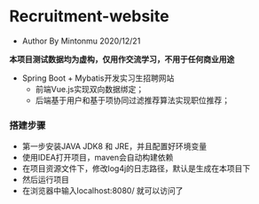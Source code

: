 # Recruitment-website
- Author By Mintonmu 2020/12/21

**本项目测试数据均为虚构，仅用作交流学习，不用于任何商业用途**
* Spring Boot + Mybatis开发实习生招聘网站    
    * 前端Vue.js实现双向数据绑定；  
    * 后端基于用户和基于项协同过滤推荐算法实现职位推荐；
### 搭建步骤
* 第一步安装JAVA JDK8 和 JRE，并且配置好环境变量
* 使用IDEA打开项目，maven会自动构建依赖
* 在项目资源文件下，修改log4j的日志路径，默认是生成在本项目下
* 然后运行项目
* 在浏览器中输入localhost:8080/ 就可以访问了
